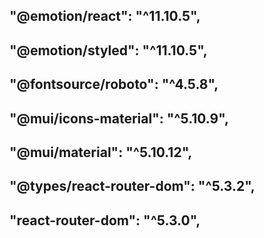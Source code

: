 ## "@emotion/react": "^11.10.5",
## "@emotion/styled": "^11.10.5",
## "@fontsource/roboto": "^4.5.8",
## "@mui/icons-material": "^5.10.9",
## "@mui/material": "^5.10.12",
## "@types/react-router-dom": "^5.3.2",
## "react-router-dom": "^5.3.0",
